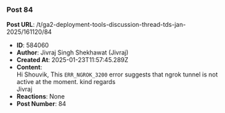 ### Post 84
**Post URL**: /t/ga2-deployment-tools-discussion-thread-tds-jan-2025/161120/84
- **ID**: 584060
- **Author**: Jivraj Singh Shekhawat (Jivraj)
- **Created At**: 2025-01-23T11:57:45.289Z
- **Content**:  
  Hi Shouvik,
This <code>ERR_NGROK_3200</code> error suggests that ngrok tunnel is not active at the moment.
kind regards<br>
Jivraj
- **Reactions**: None
- **Post Number**: 84

